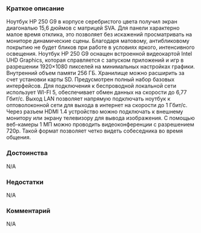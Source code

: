 ### **Краткое описание**
Ноутбук HP 250 G9 в корпусе серебристого цвета получил экран диагональю 15,6 дюймов с матрицей SVA. Для панели характерно малое время отклика, это позволяет без искажений просматривать на мониторе динамические сцены. Благодаря матовому, антибликовому покрытию не будет бликов при работе в условиях яркого, интенсивного освещения.  Ноутбук HP 250 G9 оснащен встроенной видеокартой Intel UHD Graphics, которая справляется с запуском приложений и игр в разрешении 1920×1080 пикселей на минимальных настройках графики. Внутренний объем памяти 256 ГБ. Хранилище можно расширить за счет установки карты SD.  Предусмотрен полный набор базовых интерфейсов. Для подключения к беспроводной локальной сети использует WI-FI 5, обеспечивает обмен данных на скорости до 6,77 Гбит/с. Выход LAN позволяет напрямую подключать ноутбук к оптоволоконной сети для выхода в интернет на скорости до 1 Гбит/с. Через разъем HDMI 1.4 устройство можно подключать к внешнему монитору или экрану телевизору для вывода изображения. С помощью веб-камеры 1 МП можно проводить видеоконференции с разрешением 720p. Такой формат позволяет четко видеть собеседника во время общения.

### **Достоинства**
N/A

### **Недостатки**
N/A

### **Комментарий**
N/A
